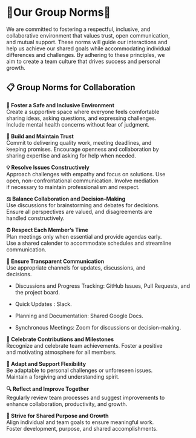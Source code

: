 # 🌟Our Group Norms🌟

<!-- group norms summary -->

We are committed to fostering a respectful, inclusive, and  
collaborative environment that values trust, open communication,  
and mutual support. These norms will guide our interactions and  
help us achieve our shared goals while accommodating individual  
differences and challenges. By adhering to these principles, we  
aim to create a team culture that drives success and personal  
growth.  

   <!-- group norms list -->

## 📋 Group Norms for Collaboration

 **💌 Foster a Safe and Inclusive Environment**  
   Create a supportive space where everyone feels comfortable  
   sharing ideas, asking questions, and expressing challenges.  
   Include mental health concerns without fear of judgment.  

 **🤝 Build and Maintain Trust**  
   Commit to delivering quality work, meeting deadlines, and  
   keeping promises. Encourage openness and collaboration by  
   sharing expertise and asking for help when needed.  

 **💡 Resolve Issues Constructively**  
   Approach challenges with empathy and focus on solutions. Use  
   open, non-confrontational communication. Involve mediation  
   if necessary to maintain professionalism and respect.  

 **⚖️ Balance Collaboration and Decision-Making**  
   Use discussions for brainstorming and debates for decisions.  
   Ensure all perspectives are valued, and disagreements are  
   handled constructively.  

 **⏰ Respect Each Member’s Time**  
   Plan meetings only when essential and provide agendas early.  
   Use a shared calender to accommodate schedules and streamline  
   communication.  

 **📢 Ensure Transparent Communication**  
   Use appropriate channels for updates, discussions, and  
   decisions.
* Discussions and Progress Tracking: GitHub Issues, Pull Requests, and the project board.

* Quick Updates : Slack.

* Planning and Documentation: Shared Google Docs.

* Synchronous Meetings: Zoom for discussions or decision-making.
  

 **🎉 Celebrate Contributions and Milestones**  
   Recognize and celebrate team achievements. Foster a positive  
   and motivating atmosphere for all members.  

 **🔄 Adapt and Support Flexibility**  
   Be adaptable to personal challenges or unforeseen issues.  
   Maintain a forgiving and understanding spirit.  

 **🔍 Reflect and Improve Together**  
   Regularly review team processes and suggest improvements to  
   enhance collaboration, productivity, and growth.  

 **🚀 Strive for Shared Purpose and Growth**  
    Align individual and team goals to ensure meaningful work.  
    Foster development, purpose, and shared accomplishments.  
